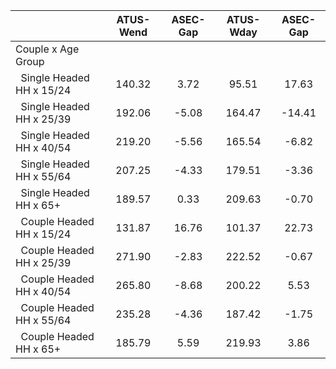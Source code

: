 
|                      |    ATUS-Wend |     ASEC-Gap |    ATUS-Wday |     ASEC-Gap |
| -------------------- | :----------: | :----------: | :----------: | :----------: |
| Couple x Age Group   |              |              |              |              |
| &nbsp;&nbsp;Single Headed HH x 15/24 |       140.32 |         3.72 |        95.51 |        17.63 |
| &nbsp;&nbsp;Single Headed HH x 25/39 |       192.06 |        -5.08 |       164.47 |       -14.41 |
| &nbsp;&nbsp;Single Headed HH x 40/54 |       219.20 |        -5.56 |       165.54 |        -6.82 |
| &nbsp;&nbsp;Single Headed HH x 55/64 |       207.25 |        -4.33 |       179.51 |        -3.36 |
| &nbsp;&nbsp;Single Headed HH x 65+ |       189.57 |         0.33 |       209.63 |        -0.70 |
| &nbsp;&nbsp;Couple Headed HH x 15/24 |       131.87 |        16.76 |       101.37 |        22.73 |
| &nbsp;&nbsp;Couple Headed HH x 25/39 |       271.90 |        -2.83 |       222.52 |        -0.67 |
| &nbsp;&nbsp;Couple Headed HH x 40/54 |       265.80 |        -8.68 |       200.22 |         5.53 |
| &nbsp;&nbsp;Couple Headed HH x 55/64 |       235.28 |        -4.36 |       187.42 |        -1.75 |
| &nbsp;&nbsp;Couple Headed HH x 65+ |       185.79 |         5.59 |       219.93 |         3.86 |

